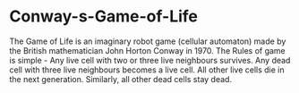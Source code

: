 # Conway-s-Game-of-Life

The Game of Life is an imaginary robot game (cellular automaton) made by the British mathematician John Horton Conway in 1970.
The Rules of game is simple -
Any live cell with two or three live neighbours survives.
Any dead cell with three live neighbours becomes a live cell.
All other live cells die in the next generation. Similarly, all other dead cells stay dead.
